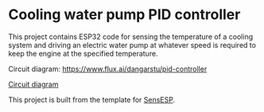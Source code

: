 # Cooling water pump PID controller

This project contains ESP32 code for sensing the temperature of a cooling system and driving an electric water pump at whatever speed is required to keep the engine at the specified temperature.

Circuit diagram: https://www.flux.ai/dangarstu/pid-controller

[Circuit diagram](images/Circuit.png)

This project is built from the template for [SensESP](https://github.com/SignalK/SensESP/).

